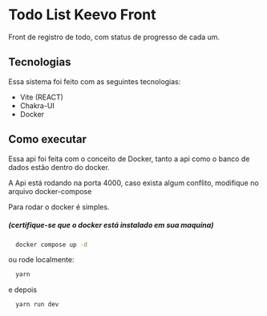 # Todo List Keevo Front

Front de registro de todo, com status de progresso de cada um.

## Tecnologias

Essa sistema foi feito com as seguintes tecnologias:

- Vite (REACT)
- Chakra-UI
- Docker

## Como executar

Essa api foi feita com o conceito de Docker, tanto a api como o banco de dados estão dentro do docker.

A Api está rodando na porta 4000, caso exista algum conflito, modifique no arquivo docker-compose

Para rodar o docker é simples.

##### _(certifique-se que o docker está instalado em sua maquina)_

````bash
  docker compose up -d
````

ou rode localmente:

````bash
  yarn
````

e depois

````bash
  yarn run dev
````